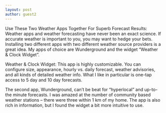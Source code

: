 ```yaml
---
layout: post
author: guest2
---
```

Use These Two Weather Apps Together For Superb Forecast Results: Weather apps and weather forecasting have never been an exact science. If accurate weather is important to you, you may want to hedge your bets. Installing two different apps with two different weather source providers is a great idea. My apps of choice are Wunderground and the widget “Weather & Clock Widget”.

Weather & Clock Widget: This app is highly customizable. You can configure size, appearance, hourly vs. daily forecast, weather advisories, and all kinds of detailed weather info. What I like in particular is one-tap access to 5 day and 10 day forecasts.

The second app, Wunderground, can’t be beat for “hyperlocal” and up-to-the minute forecasts. I was amazed at the number of community based weather stations – there were three within 1 km of my home. The app is also rich in information, but I found the widget a bit more intuitive to use.